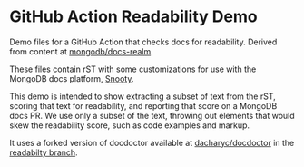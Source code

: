 # GitHub Action Readability Demo

Demo files for a GitHub Action that checks docs for readability. Derived 
from content at [mongodb/docs-realm](https://github.com/mongodb/docs-realm).

These files contain rST with some customizations for use with the 
MongoDB docs platform, [Snooty](https://github.com/mongodb/snooty).

This demo is intended to show extracting a subset of text from the rST, 
scoring that text for readability, and reporting that score on a MongoDB 
docs PR. We use only a subset of the text, throwing out elements that 
would skew the readability score, such as code examples and markup.

It uses a forked version of docdoctor available at
[dacharyc/docdoctor](https://github.com/dacharyc/docdoctor) in the 
[readabilty branch](https://github.com/dacharyc/docdoctor/tree/readability).
